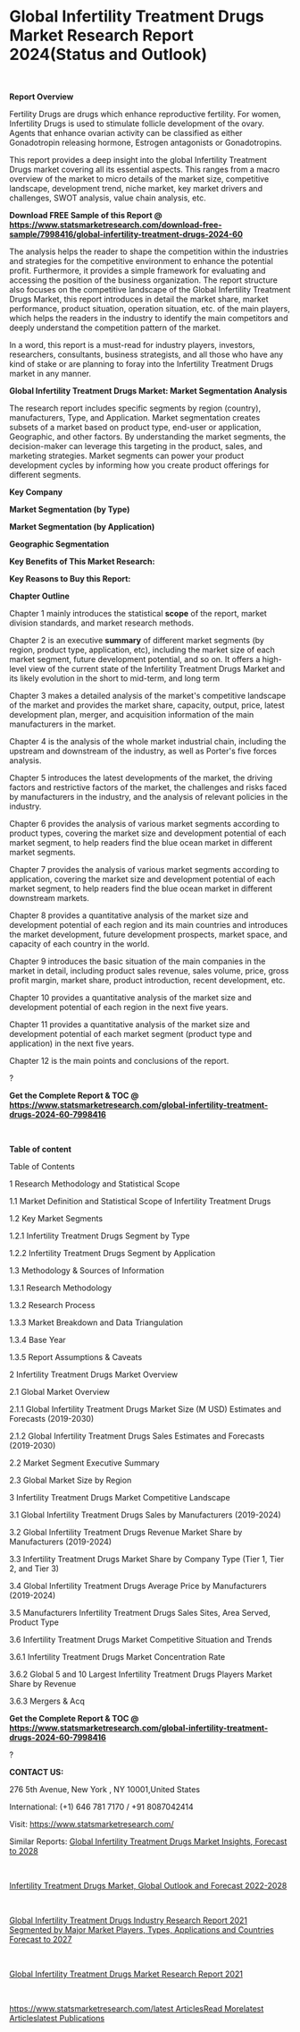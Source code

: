 <h1>Global Infertility Treatment Drugs Market Research Report 2024(Status and Outlook)</h1><br/><p><strong>Report Overview</strong></p>
 
 
 
 <p>Fertility Drugs are drugs which enhance reproductive fertility. For women, Infertility Drugs is used to stimulate follicle development of the ovary. Agents that enhance ovarian activity can be classified as either Gonadotropin releasing hormone, Estrogen antagonists or Gonadotropins.</p>
 
 
 
 <p>This report provides a deep insight into the global Infertility Treatment Drugs market covering all its essential aspects. This ranges from a macro overview of the market to micro details of the market size, competitive landscape, development trend, niche market, key market drivers and challenges, SWOT analysis, value chain analysis, etc.</p>
 
 
 
 <p><strong>Download FREE Sample of this Report @ <a href="https://www.statsmarketresearch.com/download-free-sample/7998416/global-infertility-treatment-drugs-2024-60">https://www.statsmarketresearch.com/download-free-sample/7998416/global-infertility-treatment-drugs-2024-60</a></strong></p>
 
 
 
 <p>The analysis helps the reader to shape the competition within the industries and strategies for the competitive environment to enhance the potential profit. Furthermore, it provides a simple framework for evaluating and accessing the position of the business organization. The report structure also focuses on the competitive landscape of the Global Infertility Treatment Drugs Market, this report introduces in detail the market share, market performance, product situation, operation situation, etc. of the main players, which helps the readers in the industry to identify the main competitors and deeply understand the competition pattern of the market.</p>
 
 
 
 <p>In a word, this report is a must-read for industry players, investors, researchers, consultants, business strategists, and all those who have any kind of stake or are planning to foray into the Infertility Treatment Drugs market in any manner.</p>
 
 
 
 <p><strong>Global Infertility Treatment Drugs Market: Market Segmentation Analysis</strong></p>
 
 
 
 <p>The research report includes specific segments by region (country), manufacturers, Type, and Application. Market segmentation creates subsets of a market based on product type, end-user or application, Geographic, and other factors. By understanding the market segments, the decision-maker can leverage this targeting in the product, sales, and marketing strategies. Market segments can power your product development cycles by informing how you create product offerings for different segments.</p>
 
 
 
 <p><strong>Key Company</strong></p>
 
 
 
 <p><strong>Market Segmentation (by Type)</strong></p>
 
 
 
 <p><strong>Market Segmentation (<strong>by Application</strong>)</strong></p>
 
 
 
 <p><strong>Geographic Segmentation</strong></p>
 
 
 
 <p><strong>Key Benefits of This Market Research:</strong></p>
 
 
 
 <p><strong>Key <strong>Reasons to Buy</strong> this Report:</strong></p>
 
 
 
 <p><strong>Chapter Outline</strong></p>
 
 
 
 <p>Chapter 1 mainly introduces the statistical <strong>scope</strong> of the report, market division standards, and market research methods.</p>
 
 
 
 <p>Chapter 2 is an executive <strong>summary</strong> of different market segments (by region, product type, application, etc), including the market size of each market segment, future development potential, and so on. It offers a high-level view of the current state of the Infertility Treatment Drugs Market and its likely evolution in the short to mid-term, and long term</p>
 
 
 
 <p>Chapter 3 makes a detailed analysis of the market&#39;s competitive landscape of the market and provides the market share, capacity, output, price, latest development plan, merger, and acquisition information of the main manufacturers in the market.</p>
 
 
 
 <p>Chapter 4 is the analysis of the whole market industrial chain, including the upstream and downstream of the industry, as well as Porter&#39;s five forces analysis.</p>
 
 
 
 <p>Chapter 5 introduces the latest developments of the market, the driving factors and restrictive factors of the market, the challenges and risks faced by manufacturers in the industry, and the analysis of relevant policies in the industry.</p>
 
 
 
 <p>Chapter 6 provides the analysis of various market segments according to product types, covering the market size and development potential of each market segment, to help readers find the blue ocean market in different market segments.</p>
 
 
 
 <p>Chapter 7 provides the analysis of various market segments according to application, covering the market size and development potential of each market segment, to help readers find the blue ocean market in different downstream markets.</p>
 
 
 
 <p>Chapter 8 provides a quantitative analysis of the market size and development potential of each region and its main countries and introduces the market development, future development prospects, market space, and capacity of each country in the world.</p>
 
 
 
 <p>Chapter 9 introduces the basic situation of the main companies in the market in detail, including product sales revenue, sales volume, price, gross profit margin, market share, product introduction, recent development, etc.</p>
 
 
 
 <p>Chapter 10 provides a quantitative analysis of the market size and development potential of each region in the next five years.</p>
 
 
 
 <p>Chapter 11 provides a quantitative analysis of the market size and development potential of each market segment (product type and application) in the next five years.</p>
 
 
 
 <p>Chapter 12 is the main points and conclusions of the report.</p>
 
 
 
 <p>? </p>
 
 
 
 <div><b>Get the Complete Report & TOC @ <a href="https://www.statsmarketresearch.com/global-infertility-treatment-drugs-2024-60-7998416">https://www.statsmarketresearch.com/global-infertility-treatment-drugs-2024-60-7998416</a></b></div>
 
 
 
 <p><br />
 
 <b>Table of content</b></p>
 
 
 
 <p>Table of Contents<br />
 
 1 Research Methodology and Statistical Scope<br />
 
 1.1 Market Definition and Statistical Scope of Infertility Treatment Drugs<br />
 
 1.2 Key Market Segments<br />
 
 1.2.1 Infertility Treatment Drugs Segment by Type<br />
 
 1.2.2 Infertility Treatment Drugs Segment by Application<br />
 
 1.3 Methodology & Sources of Information<br />
 
 1.3.1 Research Methodology<br />
 
 1.3.2 Research Process<br />
 
 1.3.3 Market Breakdown and Data Triangulation<br />
 
 1.3.4 Base Year<br />
 
 1.3.5 Report Assumptions & Caveats<br />
 
 2 Infertility Treatment Drugs Market Overview<br />
 
 2.1 Global Market Overview<br />
 
 2.1.1 Global Infertility Treatment Drugs Market Size (M USD) Estimates and Forecasts (2019-2030)<br />
 
 2.1.2 Global Infertility Treatment Drugs Sales Estimates and Forecasts (2019-2030)<br />
 
 2.2 Market Segment Executive Summary<br />
 
 2.3 Global Market Size by Region<br />
 
 3 Infertility Treatment Drugs Market Competitive Landscape<br />
 
 3.1 Global Infertility Treatment Drugs Sales by Manufacturers (2019-2024)<br />
 
 3.2 Global Infertility Treatment Drugs Revenue Market Share by Manufacturers (2019-2024)<br />
 
 3.3 Infertility Treatment Drugs Market Share by Company Type (Tier 1, Tier 2, and Tier 3)<br />
 
 3.4 Global Infertility Treatment Drugs Average Price by Manufacturers (2019-2024)<br />
 
 3.5 Manufacturers Infertility Treatment Drugs Sales Sites, Area Served, Product Type<br />
 
 3.6 Infertility Treatment Drugs Market Competitive Situation and Trends<br />
 
 3.6.1 Infertility Treatment Drugs Market Concentration Rate<br />
 
 3.6.2 Global 5 and 10 Largest Infertility Treatment Drugs Players Market Share by Revenue<br />
 
 3.6.3 Mergers & Acq</p>
 
 
 
 <div><b>Get the Complete Report & TOC @ <a href="https://www.statsmarketresearch.com/global-infertility-treatment-drugs-2024-60-7998416">https://www.statsmarketresearch.com/global-infertility-treatment-drugs-2024-60-7998416</a></b></div>
 
 
 
 <p>? </p>
 
 
 
 <p><b>CONTACT US:</b><br />
 
 276 5th Avenue, New York , NY 10001,United States<br />
 
 International: (+1) 646 781 7170 / +91 8087042414<br />
 
 Visit: <a href="https://www.statsmarketresearch.com/">https://www.statsmarketresearch.com/</a><br />
 
 Similar Reports: <a href="https://www.statsmarketresearch.com/global-infertility-treatment-drugs-2024-60-7998416">Global Infertility Treatment Drugs Market Insights, Forecast to 2028</a><br />
 
 <br />
 
 <a href="https://www.statsmarketresearch.com/global-infertility-treatment-drugs-2024-60-7998416">Infertility Treatment Drugs Market, Global Outlook and Forecast 2022-2028</a><br />
 
 <br />
 
 <a href="https://www.statsmarketresearch.com/global-infertility-treatment-drugs-2024-60-7998416">Global Infertility Treatment Drugs Industry Research Report 2021 Segmented by Major Market Players, Types, Applications and Countries Forecast to 2027</a><br />
 
 <br />
 
 <a href="https://www.statsmarketresearch.com/global-infertility-treatment-drugs-2024-60-7998416">Global Infertility Treatment Drugs Market Research Report 2021</a><br />
 
 <br />
 
 <a href="https://gyeongbokgung.com">https://www.statsmarketresearch.com/</a><a href="https://hallyeomaritime.com">latest Articles</a><a href="https://jingwansa.com">Read More</a><a href="https://nguoiviet.jp/">latest Articles</a><a href="https://www.intelmarketresearch.com/">latest Publications</a></p>